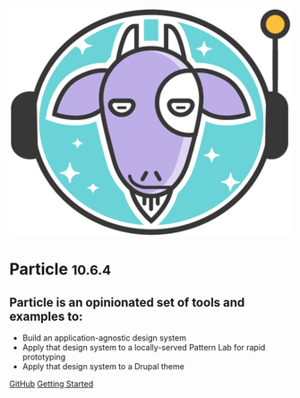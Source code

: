 ![Astrogoat logo](_images/astrogoat.png)

# Particle <small>10.6.4</small>

## Particle is an opinionated set of tools and examples to:

- Build an application-agnostic design system
- Apply that design system to a locally-served Pattern Lab for rapid prototyping
- Apply that design system to a Drupal theme

[GitHub](https://github.com/phase2/particle)
[Getting Started](particle/getting-started.md)